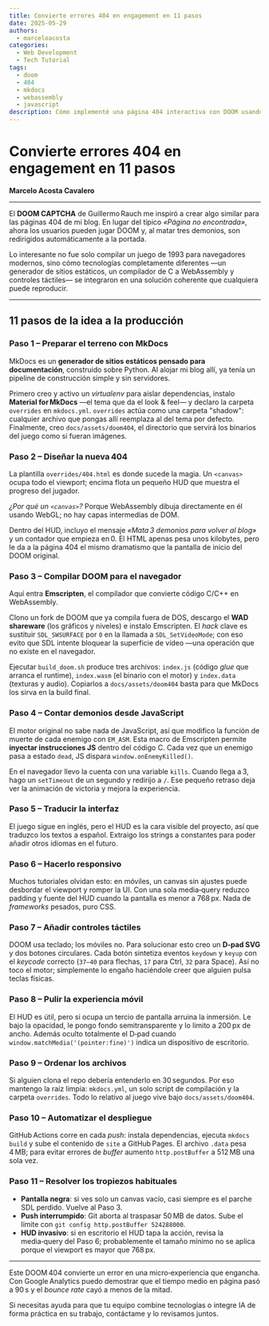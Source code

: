 ```yaml
---
title: Convierte errores 404 en engagement en 11 pasos
date: 2025-05-29
authors:
  - marceloacosta
categories:
  - Web Development
  - Tech Tutorial
tags:
  - doom
  - 404
  - mkdocs
  - webassembly
  - javascript
description: Cómo implementé una página 404 interactiva con DOOM usando MkDocs, WebAssembly y controles táctiles, convirtiendo errores en engagement.
---
```


# Convierte errores 404 en engagement en 11 pasos

**Marcelo Acosta Cavalero**

---

El **DOOM CAPTCHA** de Guillermo Rauch me inspiró a crear algo similar para las páginas 404 de mi blog. En lugar del típico *«Página no encontrada»*, ahora los usuarios pueden jugar DOOM y, al matar tres demonios, son redirigidos automáticamente a la portada.

Lo interesante no fue solo compilar un juego de 1993 para navegadores modernos, sino cómo tecnologías completamente diferentes —un generador de sitios estáticos, un compilador de C a WebAssembly y controles táctiles— se integraron en una solución coherente que cualquiera puede reproducir.

---

## 11 pasos de la idea a la producción

### Paso 1 – Preparar el terreno con MkDocs

MkDocs es un **generador de sitios estáticos pensado para documentación**, construido sobre Python. Al alojar mi blog allí, ya tenía un pipeline de construcción simple y sin servidores.

Primero creo y activo un *virtualenv* para aislar dependencias, instalo **Material for MkDocs** —el tema que da el look & feel— y declaro la carpeta `overrides` en `mkdocs.yml`. `overrides` actúa como una carpeta "shadow": cualquier archivo que pongas allí reemplaza al del tema por defecto. Finalmente, creo `docs/assets/doom404`, el directorio que servirá los binarios del juego como si fueran imágenes.

### Paso 2 – Diseñar la nueva 404

La plantilla `overrides/404.html` es donde sucede la magia. Un `<canvas>` ocupa todo el viewport; encima flota un pequeño HUD que muestra el progreso del jugador.

*¿Por qué un `<canvas>`?* Porque WebAssembly dibuja directamente en él usando WebGL; no hay capas intermedias de DOM.

Dentro del HUD, incluyo el mensaje *«Mata 3 demonios para volver al blog»* y un contador que empieza en 0. El HTML apenas pesa unos kilobytes, pero le da a la página 404 el mismo dramatismo que la pantalla de inicio del DOOM original.

### Paso 3 – Compilar DOOM para el navegador

Aquí entra **Emscripten**, el compilador que convierte código C/C++ en WebAssembly.

Clono un fork de DOOM que ya compila fuera de DOS, descargo el **WAD shareware** (los gráficos y niveles) e instalo Emscripten. El *hack* clave es sustituir `SDL_SWSURFACE` por `0` en la llamada a `SDL_SetVideoMode`; con eso evito que SDL intente bloquear la superficie de vídeo —una operación que no existe en el navegador.

Ejecutar `build_doom.sh` produce tres archivos: `index.js` (código *glue* que arranca el runtime), `index.wasm` (el binario con el motor) y `index.data` (texturas y audio). Copiarlos a `docs/assets/doom404` basta para que MkDocs los sirva en la build final.

### Paso 4 – Contar demonios desde JavaScript

El motor original no sabe nada de JavaScript, así que modifico la función de muerte de cada enemigo con `EM_ASM`. Esta macro de Emscripten permite **inyectar instrucciones JS** dentro del código C. Cada vez que un enemigo pasa a estado `dead`, JS dispara `window.onEnemyKilled()`.

En el navegador llevo la cuenta con una variable `kills`. Cuando llega a 3, hago un `setTimeout` de un segundo y redirijo a `/`. Ese pequeño retraso deja ver la animación de victoria y mejora la experiencia.

### Paso 5 – Traducir la interfaz

El juego sigue en inglés, pero el HUD es la cara visible del proyecto, así que traduzco los textos a español. Extraigo los strings a constantes para poder añadir otros idiomas en el futuro.

### Paso 6 – Hacerlo responsivo

Muchos tutoriales olvidan esto: en móviles, un canvas sin ajustes puede desbordar el viewport y romper la UI. Con una sola media‑query reduzco padding y fuente del HUD cuando la pantalla es menor a 768 px. Nada de *frameworks* pesados, puro CSS.

### Paso 7 – Añadir controles táctiles

DOOM usa teclado; los móviles no. Para solucionar esto creo un **D‑pad SVG** y dos botones circulares. Cada botón sintetiza eventos `keydown` y `keyup` con el *keycode* correcto (`37–40` para flechas, `17` para Ctrl, `32` para Space). Así no toco el motor; simplemente lo engaño haciéndole creer que alguien pulsa teclas físicas.

### Paso 8 – Pulir la experiencia móvil

El HUD es útil, pero si ocupa un tercio de pantalla arruina la inmersión. Le bajo la opacidad, le pongo fondo semitransparente y lo limito a 200 px de ancho. Además oculto totalmente el D‑pad cuando `window.matchMedia('(pointer:fine)')` indica un dispositivo de escritorio.

### Paso 9 – Ordenar los archivos

Si alguien clona el repo debería entenderlo en 30 segundos. Por eso mantengo la raíz limpia: `mkdocs.yml`, un solo script de compilación y la carpeta `overrides`. Todo lo relativo al juego vive bajo `docs/assets/doom404`.

### Paso 10 – Automatizar el despliegue

GitHub Actions corre en cada *push*: instala dependencias, ejecuta `mkdocs build` y sube el contenido de `site` a GitHub Pages. El archivo `.data` pesa 4 MB; para evitar errores de *buffer* aumento `http.postBuffer` a 512 MB una sola vez.

### Paso 11 – Resolver los tropiezos habituales

* **Pantalla negra**: si ves solo un canvas vacío, casi siempre es el parche SDL perdido. Vuelve al Paso 3.
* **Push interrumpido**: Git aborta al traspasar 50 MB de datos. Sube el límite con `git config http.postBuffer 524288000`.
* **HUD invasivo**: si en escritorio el HUD tapa la acción, revisa la media‑query del Paso 6; probablemente el tamaño mínimo no se aplica porque el viewport es mayor que 768 px.

---


Este DOOM 404 convierte un error en una micro‑experiencia que engancha. Con Google Analytics puedo demostrar que el tiempo medio en página pasó a 90 s y el *bounce rate* cayó a menos de la mitad.

Si necesitas ayuda para que tu equipo combine tecnologías o integre IA de forma práctica en su trabajo, contáctame y lo revisamos juntos.
